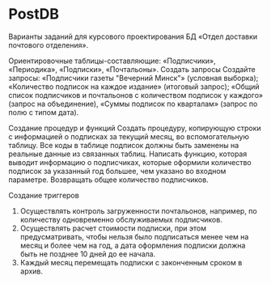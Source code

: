 # PostDB

Варианты заданий для курсового проектирования
БД «Отдел доставки почтового отделения». 

Ориентировочные таблицы-составляющие: «Подписчики», «Периодика», «Подписки», «Почтальоны». 
Создать запросы
Создайте запросы: «Подписчики газеты "Вечерний Минск"» (условная выборка); «Количество подписок на каждое издание» (итоговый запрос); «Общий список подписчиков и почтальонов с количеством подписок у каждого» (запрос на объединение), «Суммы подписок по кварталам» (запрос по полю с типом дата).


Создание процедур и функций 
Создать процедуру, копирующую строки с информацией о подписках за текущий месяц, во вспомогательную таблицу. Все коды в таблице подписок должны быть заменены на реальные данные из связанных таблиц.
Написать функцию, которая выводит информацию о подписчиках, которые оформили количество подписок за указанный год большее, чем указано во входном параметре. Возвращать общее количество подписчиков.

Создание триггеров
1) Осуществлять контроль загруженности почтальонов, например, по количеству одновременно обслуживаемых подписчиков. 
2) Осуществлять расчет стоимости подписки, при этом предусматривать, чтобы нельзя было подписаться менее чем на месяц и более чем на год, а дата оформления подписки должна быть не позднее 10 дней до ее начала.
3) Каждый месяц перемещать подписки с законченным сроком в архив.
